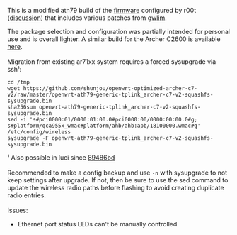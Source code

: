 This is a modified ath79 build of the [firmware](https://github.com/infinitnet/lede-ar71xx-optimized-archer-c7-v2) configured by r00t ([discussion](https://forum.openwrt.org/t/1382)) that includes various patches from [gwlim](https://github.com/gwlim/mips74k-ar71xx-lede-patch).

The package selection and configuration was partially intended for personal use and is overall lighter.
A similar build for the Archer C2600 is available [here](https://github.com/shunjou/openwrt-optimized-archer-c2600).
\
\
Migration from existing ar71xx system requires a forced sysupgrade via ssh¹:
```
cd /tmp
wget https://github.com/shunjou/openwrt-optimized-archer-c7-v2/raw/master/openwrt-ath79-generic-tplink_archer-c7-v2-squashfs-sysupgrade.bin
sha256sum openwrt-ath79-generic-tplink_archer-c7-v2-squashfs-sysupgrade.bin
sed -i 's#pci0000:01/0000:01:00.0#pci0000:00/0000:00:00.0#g; s#platform/qca955x_wmac#platform/ahb/ahb:apb/18100000.wmac#g' /etc/config/wireless
sysupgrade -F openwrt-ath79-generic-tplink_archer-c7-v2-squashfs-sysupgrade.bin
```
¹ Also possible in luci since [89486bd](https://github.com/openwrt/luci/pull/2075)
\
\
Recommended to make a config backup and use `-n` with sysupgrade to not keep settings after upgrade. If not, then be sure to use the sed command to update the wireless radio paths before flashing to avoid creating duplicate radio entries.
\
\
Issues:
- Ethernet port status LEDs can't be manually controlled
